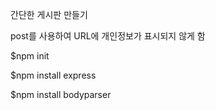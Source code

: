간단한 게시판 만들기

post를 사용하여 URL에 개인정보가 표시되지 않게 함

$npm init

$npm install express

$npm install bodyparser

